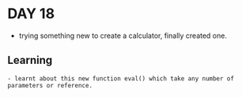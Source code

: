 # DAY 18
- trying something new to create a calculator, finally created one.

## Learning 
    - learnt about this new function eval() which take any number of parameters or reference.